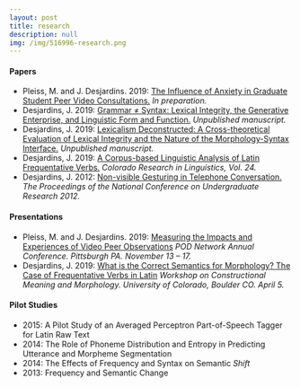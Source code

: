 ```yaml
---
layout: post
title: research
description: null
img: /img/516996-research.png
---
```


<!-- update research statement and current/past research page

***

<br/>

<a href="http://academictree.org/linguistics/tree.php?pid=766342">
<img class="col one right" src="/img/linguistree-snapshot.png" alt="My node on LinguisTree (© 2005-2018 The Academic Family Tree)" title="My node on LinguisTree (© 2005-2018 The Academic Family Tree)"/>
</a>

I'm fascinated by the complexity of human language, and my research is driven by a general curiosity about words, parts of words, the implicit rule systems that govern their various combinations, and how (and why) those combinations mean what they mean. Consequently, my research is primarily focused on **morphology**, **syntax**, **semantics**, and **their "interface"**, and I have explored each from a variety of perspectives, including language in interaction, frequency and grammaticalization, and formal theory (historically [Minimalism](http://en.wikipedia.org/wiki/Minimalist_program), but more recently within [construction](http://en.wikipedia.org/wiki/Construction_grammar)-based approaches), and I frequently utilize empirical, **corpus-based methods**. Please visit the link below for more information about my current and past research projects.

***
<sub></sub>
<h4><a href="http://jared-desjardins.github.io/research/current">Present and Past Research Projects</a></h4>
<sup></sup>

-->

<!-- same as (copied from) what is under current/past research -->

<h4><strong>Papers</strong></h4>

<ul>
  
  <li><span>Pleiss, M. and J. Desjardins. 2019</span>: <a href="{{ site.baseurl }}{{ post.url }}">The Influence of Anxiety in Graduate Student Peer Video Consultations.</a> <span> <em>In preparation.</em></span></li>
  
  <li><span>Desjardins, J. 2019</span>: <a href="http://www.researchgate.net/publication/335682229_Grammar_Syntax_Lexical_Integrity_the_Generative_Enterprise_and_Linguistic_Form_and_Function">Grammar ≠ Syntax: Lexical Integrity, the Generative Enterprise, and Linguistic Form and Function.</a> <span> <em> Unpublished manuscript.</em></span></li>
  
  <li><span>Desjardins, J. 2019</span>: <a href="http://www.researchgate.net/publication/332974827_Lexicalism_Deconstructed_A_Cross-theoretical_Evaluation_of_Lexical_Integrity_and_the_Nature_of_the_Morphology-Syntax_Interface">Lexicalism Deconstructed: A Cross-theoretical Evaluation of Lexical Integrity and the Nature of the Morphology-Syntax Interface.</a> <em> Unpublished manuscript.</em></li>
  
  <li><span>Desjardins, J. 2019</span>: <a href="http://www.researchgate.net/publication/333614556_A_Corpus-based_Linguistic_Analysis_of_Latin_Frequentative_Verbs">A Corpus-based Linguistic Analysis of Latin Frequentative Verbs.</a> <em> Colorado Research in Linguistics, Vol. 24.</em></li>
  
  <li><span>Desjardins, J. 2012</span>: <a href="http://www.ncurproceedings.org/ojs/index.php/NCUR2012/article/view/181/128">Non-visible Gesturing in Telephone Conversation.</a> <em> The Proceedings of the National Conference on Undergraduate Research 2012.</em></li>
  
</ul>

<h4><strong>Presentations</strong></h4>

<ul>
  <li><span>Pleiss, M. and J. Desjardins. 2019</span>: <a href="http://podnetwork.org/news-events/annual-conference/">Measuring the Impacts and Experiences of Video Peer Observations</a> <em> POD Network Annual Conference. Pittsburgh PA. November 13 – 17.</em></li>
  
  <li><span>Desjardins, J. 2019</span>: <a href="http://www.colorado.edu/linguistics/workshop-constructional-meaning-and-morphology">What is the Correct Semantics for Morphology? The Case of Frequentative Verbs in Latin</a> <em> Workshop on Constructional Meaning and Morphology. University of Colorado, Boulder CO. April 5.</em></li>
  
</ul>


<h4><strong>Pilot Studies</strong></h4>

<ul>
  <li><span>2015</span>: <a>A Pilot Study of an Averaged Perceptron Part-of-Speech Tagger for Latin Raw Text</a></li>
  <li><span>2014</span>: <a>The Role of Phoneme Distribution and Entropy in Predicting Utterance and Morpheme Segmentation</a>
  <li><span>2014</span>: <a>The Effects of Frequency and Syntax on Semantic <em>Shift</em></a></li>
  <li><span>2013</span>: <a>Frequency and Semantic Change</a></li>
</ul>
